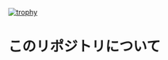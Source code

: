 [![trophy](https://github-profile-trophy.vercel.app/?username=Nubatan10001)](https://github.com/Nubatan10001/github-profile-trophy)

# このリポジトリについて

